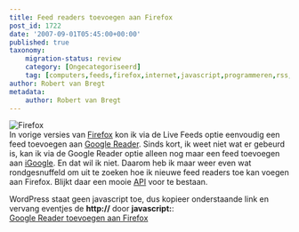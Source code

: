 ```yaml
---
title: Feed readers toevoegen aan Firefox
post_id: 1722
date: '2007-09-01T05:45:00+00:00'
published: true
taxonomy:
    migration-status: review
    category: [Ongecategoriseerd]
    tag: [computers,feeds,firefox,internet,javascript,programmeren,rss,computers,feeds,firefox,internet,javascript,programmeren,rss]
author: Robert van Bregt
metadata:
    author: Robert van Bregt
---
```

![Firefox](https://bp2.blogger.com/_N9rpl2-ad9s/Rtj4pueefXI/AAAAAAAAAD8/2RnkFeRl7SI/s144/firefox-mac.jpg)  
 In vorige versies van [Firefox](http://www.firefox.com/) kon ik via de Live Feeds optie eenvoudig een feed toevoegen aan [Google Reader](http://www.google.nl/reader/). Sinds kort, ik weet niet wat er gebeurd is, kan ik via de Google Reader optie alleen nog maar een feed toevoegen aan [iGoogle](http://www.google.nl/ig). En dat wil ik niet. Daarom heb ik maar weer even wat rondgesnuffeld om uit te zoeken hoe ik nieuwe feed readers toe kan voegen aan Firefox. Blijkt daar een mooie [API](http://developer.mozilla.org/en/docs/DOM:window.navigator.registerContentHandler) voor te bestaan.

WordPress staat geen javascript toe, dus kopieer onderstaande link en vervang eventjes de **http://** door **javascript:**:  
[Google Reader toevoegen aan Firefox](http://window.navigator.registerContentHandler%28%27application/vnd.mozilla.maybe.feed%27,%27http://www.google.com/reader/view/feed/%s%27,%27Google%20Reader%27%29;)